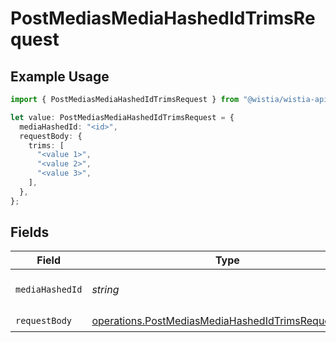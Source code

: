 # PostMediasMediaHashedIdTrimsRequest

## Example Usage

```typescript
import { PostMediasMediaHashedIdTrimsRequest } from "@wistia/wistia-api-client/models/operations";

let value: PostMediasMediaHashedIdTrimsRequest = {
  mediaHashedId: "<id>",
  requestBody: {
    trims: [
      "<value 1>",
      "<value 2>",
      "<value 3>",
    ],
  },
};
```

## Fields

| Field                                                                                                                    | Type                                                                                                                     | Required                                                                                                                 | Description                                                                                                              |
| ------------------------------------------------------------------------------------------------------------------------ | ------------------------------------------------------------------------------------------------------------------------ | ------------------------------------------------------------------------------------------------------------------------ | ------------------------------------------------------------------------------------------------------------------------ |
| `mediaHashedId`                                                                                                          | *string*                                                                                                                 | :heavy_check_mark:                                                                                                       | The hashed ID of the media.                                                                                              |
| `requestBody`                                                                                                            | [operations.PostMediasMediaHashedIdTrimsRequestBody](../../models/operations/postmediasmediahashedidtrimsrequestbody.md) | :heavy_check_mark:                                                                                                       | N/A                                                                                                                      |